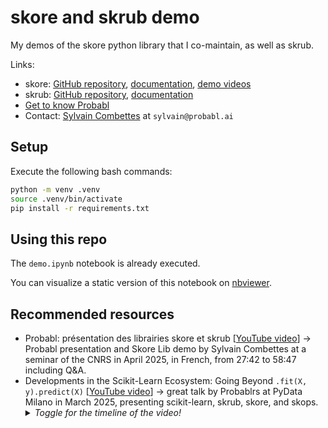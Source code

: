 # skore and skrub demo

My demos of the skore python library that I co-maintain, as well as skrub.

Links:
- skore: [GitHub repository](https://github.com/probabl-ai/skore), [documentation](https://skore.probabl.ai/), [demo videos](https://youtube.com/playlist?list=PLSIzlWDI17bTpixfFkooxLpbz4DNQcam3)
- skrub: [GitHub repository](https://github.com/skrub-data/skrub), [documentation](https://skrub-data.org/stable/)
- [Get to know Probabl](https://probabl.notion.site/Get-to-know-Probabl-127ef76d36b9804d8ca8e264e42f0cee)
- Contact: [Sylvain Combettes](https://www.linkedin.com/in/sylvain-combettes/) at `sylvain@probabl.ai`

## Setup

Execute the following bash commands:
```bash
python -m venv .venv
source .venv/bin/activate
pip install -r requirements.txt
```

## Using this repo

The `demo.ipynb` notebook is already executed.

You can visualize a static version of this notebook on [nbviewer](https://nbviewer.org/github/sylvaincom/skore_demo/blob/main/demo.ipynb).

## Recommended resources

- Probabl: présentation des librairies skore et skrub [[YouTube video](https://www.youtube.com/live/cy4cDEHX4-E?si=fqQa-wnlK4mNNOR6)] → Probabl presentation and Skore Lib demo by Sylvain Combettes at a seminar of the CNRS in April 2025, in French, from 27:42 to 58:47 including Q&A.
-   Developments in the Scikit-Learn Ecosystem: Going Beyond `.fit(X, y).predict(X)` [[YouTube video](https://www.youtube.com/live/0AdocmpDr84?si=k8ioKxaDbmCJARAR)] → great talk by Probablrs at PyData Milano in March 2025, presenting scikit-learn, skrub, skore, and skops.
    <details>
    <summary><i>Toggle for the timeline of the video!</i></summary>
    0:00 - 7:30 → general introduction of PyData Milan<br>
    7:30 - 9:25 → brief presentations of Guillaume Lemaitre and Marie Sacksick from Probabl<br>
    9:25 - 21:15 → What scikit-learn allows you to do<br>
    21:15 - 32:54 → skrub - less wrangling, more machine learning<br>
    32:54 - 43:51 → skops - scikit-learn models in production<br>
    43:51 - 52:05 → skore - an abstraction to ease data science projects
    </details>